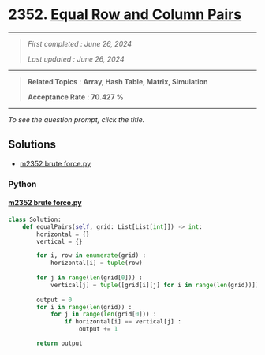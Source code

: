# 2352. [Equal Row and Column Pairs](<https://leetcode.com/problems/equal-row-and-column-pairs>)

------

> *First completed : June 26, 2024*
>
> *Last updated : June 26, 2024*


------

> **Related Topics** : **Array, Hash Table, Matrix, Simulation**
>
> **Acceptance Rate** : **70.427 %**


------

*To see the question prompt, click the title.*

## Solutions

- [m2352 brute force.py](<../my-submissions/m2352 brute force.py>)
### Python
#### [m2352 brute force.py](<../my-submissions/m2352 brute force.py>)
```Python
class Solution:
    def equalPairs(self, grid: List[List[int]]) -> int:
        horizontal = {}
        vertical = {}

        for i, row in enumerate(grid) :
            horizontal[i] = tuple(row)
        
        for j in range(len(grid[0])) :
            vertical[j] = tuple([grid[i][j] for i in range(len(grid))])
        
        output = 0
        for i in range(len(grid)) :
            for j in range(len(grid[0])) :
                if horizontal[i] == vertical[j] :
                    output += 1

        return output
```


